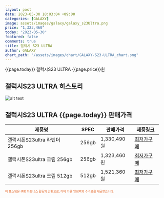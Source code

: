 ```yaml
---
layout: post
date: 2023-05-30 10:03:04 +09:00
categories: [GALAXY]
image: assets/images/galaxy/galaxy_s23Ultra.png
price: "1,323,460"
today: "2023-05-30"
featured: false
comments: true
title: 갤럭시 S23 ULTRA
author: GALAXY
chart_path: "/assets/images/chart/GALAXY-S23-ULTRA_chart.png"
---
```


{{page.today}} 갤럭시S23 ULTRA {{page.price}}원

## 갤럭시S23 ULTRA 히스토리
![alt text]({{page.chart_path}} "갤럭시S23 히스토리")

## 갤럭시S23 ULTRA {{page.today}} 판매가격
<main>
<table id="rwd-table-large">
  <thead>
    <tr>
      <th>제품명</th>
      <th>SPEC</th>
      <th>판매가격</th>
      <th>제품링크</th>
    </tr>
  </thead>
  <tbody><tr>
        <td>갤럭시폰S23ultra 라벤더 256gb</td>
        <td>256gb</td>
        <td>1,330,490원</td>
        <td><a href='https://link.coupang.com/a/SHGhq' target='_blank'>최저가구매</a></td>
        </tr><tr>
        <td>갤럭시폰S23ultra 크림 256gb</td>
        <td>256gb</td>
        <td>1,323,460원</td>
        <td><a href='https://link.coupang.com/a/SHGk8' target='_blank'>최저가구매</a></td>
        </tr><tr>
        <td>갤럭시폰S23ultra 크림 512gb</td>
        <td>512gb</td>
        <td>1,521,360원</td>
        <td><a href='https://link.coupang.com/a/SHGvv' target='_blank'>최저가구매</a></td>
        </tr></tbody>
</table>
</main>
<div style="color:#e56a2c;font-size: 0.7em;" >
이 포스팅은 쿠팡 파트너스 활동의 일환으로, 이에 따른 일정액의 수수료를 제공받습니다.
</div>
